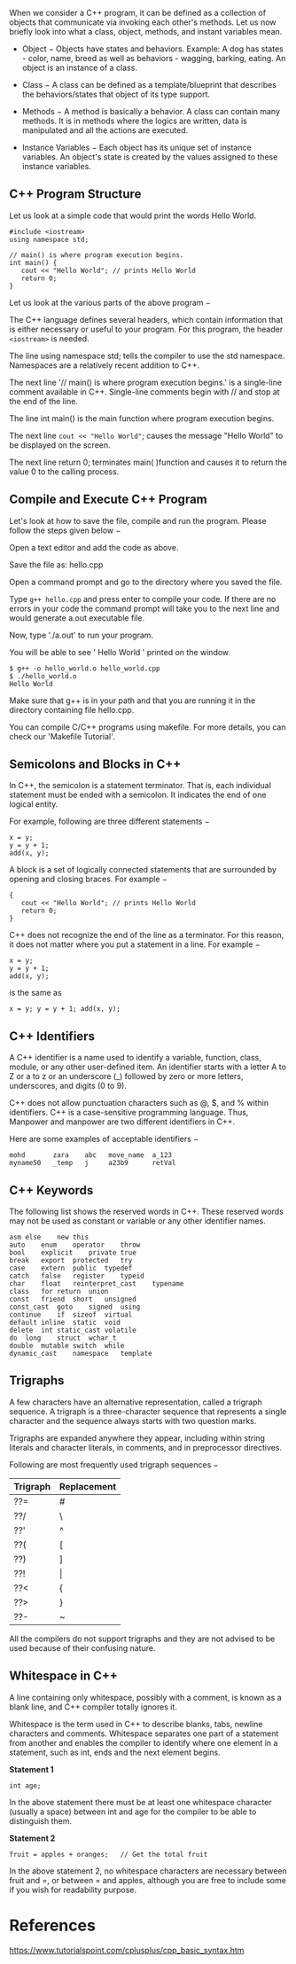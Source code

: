 When we consider a C++ program, it can be defined as a collection of objects that communicate via invoking each other's methods. Let us now briefly look into what a class, object, methods, and instant variables mean.

- Object − Objects have states and behaviors. Example: A dog has states - color, name, breed as well as behaviors - wagging, barking, eating. An object is an instance of a class.

- Class − A class can be defined as a template/blueprint that describes the behaviors/states that object of its type support.

- Methods − A method is basically a behavior. A class can contain many methods. It is in methods where the logics are written, data is manipulated and all the actions are executed.

- Instance Variables − Each object has its unique set of instance variables. An object's state is created by the values assigned to these instance variables.

## C++ Program Structure
Let us look at a simple code that would print the words Hello World.

```
#include <iostream>
using namespace std;

// main() is where program execution begins.
int main() {
   cout << "Hello World"; // prints Hello World
   return 0;
}
```
Let us look at the various parts of the above program −

The C++ language defines several headers, which contain information that is either necessary or useful to your program. For this program, the header `<iostream>` is needed.

The line using namespace std; tells the compiler to use the std namespace. Namespaces are a relatively recent addition to C++.

The next line '// main() is where program execution begins.' is a single-line comment available in C++. Single-line comments begin with // and stop at the end of the line.

The line int main() is the main function where program execution begins.

The next line `cout << "Hello World"`; causes the message "Hello World" to be displayed on the screen.

The next line return 0; terminates main( )function and causes it to return the value 0 to the calling process.

## Compile and Execute C++ Program
Let's look at how to save the file, compile and run the program. Please follow the steps given below −

Open a text editor and add the code as above.

Save the file as: hello.cpp

Open a command prompt and go to the directory where you saved the file.

Type `g++ hello.cpp` and press enter to compile your code. If there are no errors in your code the command prompt will take you to the next line and would generate a.out executable file.

Now, type './a.out' to run your program.

You will be able to see ' Hello World ' printed on the window.
```
$ g++ -o hello_world.o hello_world.cpp
$ ./hello_world.o
Hello World
```
Make sure that g++ is in your path and that you are running it in the directory containing file hello.cpp.

You can compile C/C++ programs using makefile. For more details, you can check our 'Makefile Tutorial'.

## Semicolons and Blocks in C++
In C++, the semicolon is a statement terminator. That is, each individual statement must be ended with a semicolon. It indicates the end of one logical entity.

For example, following are three different statements −
```
x = y;
y = y + 1;
add(x, y);
```
A block is a set of logically connected statements that are surrounded by opening and closing braces. For example −
```
{
   cout << "Hello World"; // prints Hello World
   return 0;
}
```
C++ does not recognize the end of the line as a terminator. For this reason, it does not matter where you put a statement in a line. For example −
```
x = y;
y = y + 1;
add(x, y);
```
is the same as
```
x = y; y = y + 1; add(x, y);
```

## C++ Identifiers
A C++ identifier is a name used to identify a variable, function, class, module, or any other user-defined item. An identifier starts with a letter A to Z or a to z or an underscore (_) followed by zero or more letters, underscores, and digits (0 to 9).

C++ does not allow punctuation characters such as @, $, and % within identifiers. C++ is a case-sensitive programming language. Thus, Manpower and manpower are two different identifiers in C++.

Here are some examples of acceptable identifiers −
```
mohd       zara    abc   move_name  a_123
myname50   _temp   j     a23b9      retVal
```

## C++ Keywords
The following list shows the reserved words in C++. These reserved words may not be used as constant or variable or any other identifier names.
```
asm	else	new	this
auto	enum	operator	throw
bool	explicit	private	true
break	export	protected	try
case	extern	public	typedef
catch	false	register	typeid
char	float	reinterpret_cast	typename
class	for	return	union
const	friend	short	unsigned
const_cast	goto	signed	using
continue	if	sizeof	virtual
default	inline	static	void
delete	int	static_cast	volatile
do	long	struct	wchar_t
double	mutable	switch	while
dynamic_cast	namespace	template
```

## Trigraphs
A few characters have an alternative representation, called a trigraph sequence. A trigraph is a three-character sequence that represents a single character and the sequence always starts with two question marks.

Trigraphs are expanded anywhere they appear, including within string literals and character literals, in comments, and in preprocessor directives.

Following are most frequently used trigraph sequences −

|Trigraph	|Replacement
|---|---
??=	|#
??/	|\
??'	|^
??(	|[
??)	|]
??!	| \|
??<	|{
??>	|}
??-	|~

All the compilers do not support trigraphs and they are not advised to be used because of their confusing nature.

## Whitespace in C++
A line containing only whitespace, possibly with a comment, is known as a blank line, and C++ compiler totally ignores it.

Whitespace is the term used in C++ to describe blanks, tabs, newline characters and comments. Whitespace separates one part of a statement from another and enables the compiler to identify where one element in a statement, such as int, ends and the next element begins.

**Statement 1**
```
int age;
```
In the above statement there must be at least one whitespace character (usually a space) between int and age for the compiler to be able to distinguish them.

**Statement 2**
```
fruit = apples + oranges;   // Get the total fruit
```
In the above statement 2, no whitespace characters are necessary between fruit and =, or between = and apples, although you are free to include some if you wish for readability purpose.

# References
https://www.tutorialspoint.com/cplusplus/cpp_basic_syntax.htm
